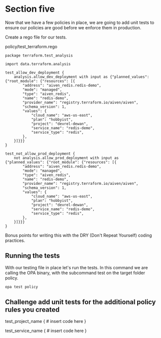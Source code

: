 # Section five 

Now that we have a few policies in place, we are going to add unit tests to ensure our policies are good before we enforce them in production.

Create a rego file for our tests. 

policy/test_terraform.rego

```rego
package terraform.test_analysis

import data.terraform.analysis

test_allow_dev_deployment {
	analysis.allow_dev_deployment with input as {"planned_values": {"root_module": {"resources": [{
		"address": "aiven_redis.redis-demo",
		"mode": "managed",
		"type": "aiven_redis",
		"name": "redis-demo",
		"provider_name": "registry.terraform.io/aiven/aiven",
		"schema_version": 1,
		"values": {
			"cloud_name": "aws-us-east",
			"plan": "hobbyist",
			"project": "devrel-dewan",
			"service_name": "redis-demo",
			"service_type": "redis",
		},
	}]}}}
}

test_not_allow_prod_deployment {
	not analysis.allow_prod_deployment with input as {"planned_values": {"root_module": {"resources": [{
		"address": "aiven_redis.redis-demo",
		"mode": "managed",
		"type": "aiven_redis",
		"name": "redis-demo",
		"provider_name": "registry.terraform.io/aiven/aiven",
		"schema_version": 1,
		"values": {
			"cloud_name": "aws-us-east",
			"plan": "hobbyist",
			"project": "devrel-dewan",
			"service_name": "redis-demo",
			"service_type": "redis",
		},
	}]}}}
}

```
Bonus points for writing this with the DRY (Don't Repeat Yourself) coding practices.

## Running the tests

With our testing file in place let's run the tests. In this command we are calling the OPA binary, with the subcommand test on the target folder policy.

```bash
opa test policy
```

## Challenge add unit tests for the additional policy rules you created

test_project_name {
    # insert code here
}

test_service_name {
    # insert code here
}
